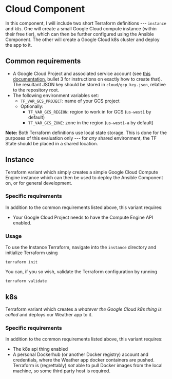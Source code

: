 # Cloud Component

In this component, I will include two short Terraform definitions --- `instance` and
`k8s`. One will create a small Google Cloud compute instance (within their free tier),
which can then be further configured using the Ansible Component. The other will create
a Google Cloud k8s cluster and deploy the app to it.

## Common requirements

* A Google Cloud Project and associated service account (see [this
  documentation](https://developer.hashicorp.com/terraform/tutorials/gcp-get-started/google-cloud-platform-build#set-up-gcp),
  bullet 3 for instructions on exactly how to create that). The resultant JSON key
  should be stored in `cloud/gcp_key.json`, relative to the repository root.
* The following environment variables set:
  * `TF_VAR_GCS_PROJECT`: name of your GCS project
  * Optionally:
    * `TF_VAR_GCS_REGION`: region to work in for GCS (`us-west1` by default)
    * `TF_VAR_GCS_ZONE`: zone in the region (`us-west1-a` by default)

**Note:** Both Terraform definitions use local state storage. This is done for the
purposes of this evaluation only --- for _any_ shared environment, the TF State should
be placed in a shared location.

## Instance

Terraform variant which simply creates a simple Google Cloud Compute Engine instance
which can then be used to deploy the Ansible Component on, or for general development.

### Specific requirements

In addition to the common requirements listed above, this variant requires:

* Your Google Cloud Project needs to have the Compute Engine API enabled.

### Usage

To use the Instance Terraform, navigate into the `instance` directory and initialize
Terraform using
```
terraform init
```

You can, if you so wish, validate the Terraform configuration by running
```
terraform validate
```

## k8s

Terraform variant which creates a _whatever the Google Cloud k8s thing is called_ and
deploys our Weather app to it.

### Specific requirements

In addition to the common requirements listed above, this variant requires:

* The k8s api thing enabled
* A personal Dockerhub (or another Docker registry) account and credentials, where the
  Weather app docker containers are pushed. Terraform is (regrettably) _not_ able to
  pull Docker images from the local machine, so some third party host is required.
